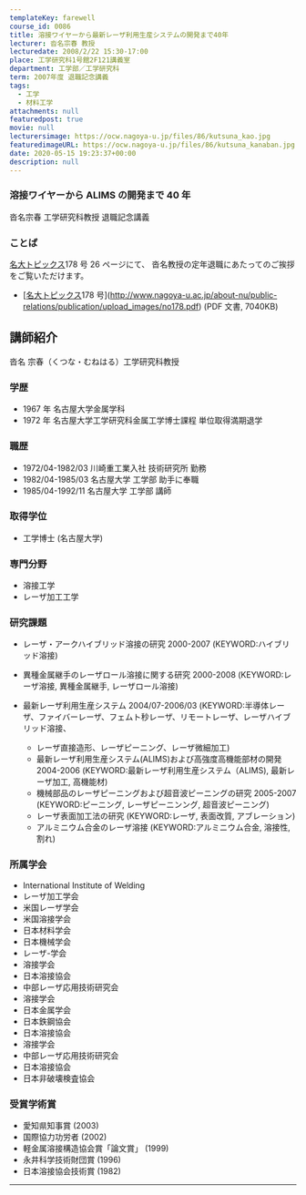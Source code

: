 ```yaml
---
templateKey: farewell
course_id: 0086
title: 溶接ワイヤーから最新レーザ利用生産システムの開発まで40年
lecturer: 沓名宗春 教授
lecturedate: 2008/2/22 15:30-17:00
place: 工学研究科1号館2F121講義室
department: 工学部／工学研究科
term: 2007年度 退職記念講義
tags:
  - 工学
  - 材料工学
attachments: null
featuredpost: true
movie: null
lecturersimage: https://ocw.nagoya-u.jp/files/86/kutsuna_kao.jpg
featuredimageURL: https://ocw.nagoya-u.jp/files/86/kutsuna_kanaban.jpg
date: 2020-05-15 19:23:37+00:00
description: null
---
```


### 溶接ワイヤーから ALIMS の開発まで 40 年

沓名宗春 工学研究科教授 退職記念講義

### ことば

[名大トピックス](http://www.nagoya-u.ac.jp/about-nu/public-relations/publication/topics-archive.html)178 号 26 ページにて、
沓名教授の定年退職にあたってのご挨拶をご覧いただけます。

- [[名大トピックス](http://www.nagoya-u.ac.jp/about-nu/public-relations/publication/topics-archive.html)178 号](http://www.nagoya-u.ac.jp/about-nu/public-relations/publication/upload_images/no178.pdf) (PDF 文書, 7040KB)

## 講師紹介

沓名 宗春（くつな・むねはる）工学研究科教授

### 学歴

- 1967 年 名古屋大学金属学科
- 1972 年 名古屋大学工学研究科金属工学博士課程 単位取得満期退学

### 職歴

- 1972/04-1982/03 川崎重工業入社 技術研究所 勤務
- 1982/04-1985/03 名古屋大学 工学部 助手に奉職
- 1985/04-1992/11 名古屋大学 工学部 講師

### 取得学位

- 工学博士 (名古屋大学)

### 専門分野

- 溶接工学
- レーザ加工工学

### 研究課題

- レーザ・アークハイブリッド溶接の研究 2000-2007 (KEYWORD:ハイブリッド溶接)
- 異種金属継手のレーザロール溶接に関する研究 2000-2008 (KEYWORD:レーザ溶接, 異種金属継手, レーザロール溶接)
- 最新レーザ利用生産システム 2004/07-2006/03 (KEYWORD:半導体レーザ、ファイバーレーザ、フェムト秒レーザ、リモートレーザ、レーザハイブリッド溶接、

  - レーザ直接造形、レーザピーニング、レーザ微細加工)
  - 最新レーザ利用生産システム(ALIMS)および高強度高機能部材の開発 2004-2006 (KEYWORD:最新レーザ利用生産システム（ALIMS), 最新レーザ加工, 高機能材)
  - 機械部品のレーザピーニングおよび超音波ピーニングの研究 2005-2007 (KEYWORD:ピーニング, レーザピーニンング, 超音波ピーニング)
  - レーザ表面加工法の研究 (KEYWORD:レーザ, 表面改質, アブレーション)
  - アルミニウム合金のレーザ溶接 (KEYWORD:アルミニウム合金, 溶接性, 割れ)</ul>

  ### 所属学会

  - International Institute of Welding
  - レーザ加工学会
  - 米国レーザ学会
  - 米国溶接学会
  - 日本材料学会
  - 日本機械学会
  - レーザ-学会
  - 溶接学会
  - 日本溶接協会
  - 中部レーザ応用技術研究会
  - 溶接学会
  - 日本金属学会
  - 日本鉄鋼協会
  - 日本溶接協会
  - 溶接学会
  - 中部レーザ応用技術研究会
  - 日本溶接協会
  - 日本非破壊検査協会

  ### 受賞学術賞

  - 愛知県知事賞 (2003)
  - 国際協力功労者 (2002)
  - 軽金属溶接構造協会賞「論文賞」 (1999)
  - 永井科学技術財団賞 (1996)
  - 日本溶接協会技術賞 (1982)

---
